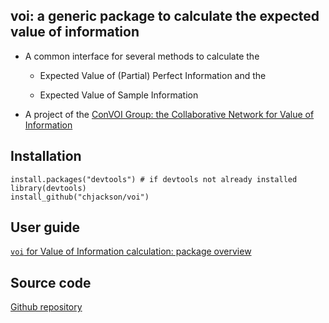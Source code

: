 ## voi: a generic package to calculate the expected value of information

* A common interface for several methods to calculate the

  - Expected Value of (Partial) Perfect Information and the 

  - Expected Value of Sample Information 

* A project of the [ConVOI Group: the Collaborative Network for Value of Information](http://convoi-group.org)

## Installation

```
install.packages("devtools") # if devtools not already installed
library(devtools)
install_github("chjackson/voi")
 ```

## User guide 

[`voi` for Value of Information calculation: package overview](https://chjackson.github.io/voi/articles/voi.html)


## Source code

[Github repository](http://github.com/chjackson/voi)

